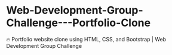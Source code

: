 # Web-Development-Group-Challenge---Portfolio-Clone
🔥 Portfolio website clone using HTML, CSS, and Bootstrap | Web Development Group Challenge
